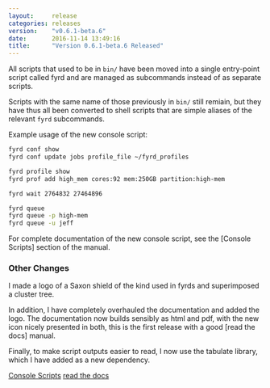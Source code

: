 ```yaml
---
layout:     release
categories: releases
version:    "v0.6.1-beta.6"
date:       2016-11-14 13:49:16
title:      "Version 0.6.1-beta.6 Released"
---
```


All scripts that used to be in `bin/` have been moved into a single
entry-point script called fyrd and are managed as subcommands instead
of as separate scripts.

Scripts with the same name of those previously in `bin/` still remiain, but
they have thus all been converted to shell scripts that are simple aliases of
the relevant `fyrd` subcommands.

<!--break-->

Example usage of the new console script:

```bash
fyrd conf show
fyrd conf update jobs profile_file ~/fyrd_profiles

fyrd profile show
fyrd prof add high_mem cores:92 mem:250GB partition:high-mem

fyrd wait 2764832 27464896

fyrd queue
fyrd queue -p high-mem
fyrd queue -u jeff
```

For complete documentation of the new console script, see the [Console Scripts]
section of the manual.

<h3>Other Changes</h3>

I made a logo of a Saxon shield of the kind used in fyrds and superimposed a
cluster tree.

In addition, I have completely overhauled the documentation and added the logo.
The documentation now builds sensibly as html and pdf, with the new icon nicely
presented in both, this is the first release with a good [read the docs]
manual.

Finally, to make script outputs easier to read, I now use the tabulate library,
which I have added as a new dependency.

[Console Scripts](https://fyrd.readthedocs.io/en/latest/console.html)
[read the docs](https://fyrd.readthedocs.io)
